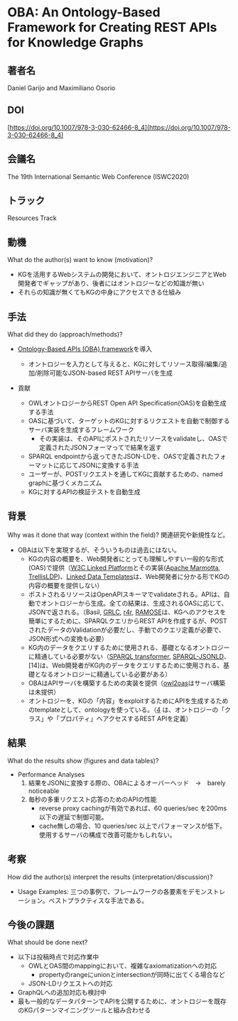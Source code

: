 # OBA: An Ontology-Based Framework for Creating REST APIs for Knowledge Graphs
## 著者名
Daniel Garijo and Maximiliano Osorio
## DOI
[https://doi.org/10.1007/978-3-030-62466-8_4](https://doi.org/10.1007/978-3-030-62466-8_4)
## 会議名
The 19th International Semantic Web Conference (ISWC2020)
## トラック
Resources Track
## 動機
What do the author(s) want to know (motivation)?

- KGを活用するWebシステムの開発において、オントロジエンジニアとWeb開発者でギャップがあり、後者にはオントロジーなどの知識が無い
- それらの知識が無くてもKGの中身にアクセスできる仕組み

## 手法
What did they do (approach/methods)?

- [Ontology-Based APIs (OBA) framework](https://github.com/KnowledgeCaptureAndDiscovery/OBA/)を導入
    - オントロジーを入力として与えると、KGに対してリソース取得/編集/追加/削除可能なJSON-based REST APIサーバを生成

- 貢献
    - OWLオントロジーからREST Open API Specification(OAS)を自動生成する手法
    - OASに基づいて、ターゲットのKGに対するリクエストを自動で制御するサーバ実装を生成するフレームワーク
        - その実装は、そのAPIにポストされたリソースをvalidateし、OASで定義されたJSONフォーマってで結果を返す
    - SPARQL endpointから返ってきたJSON-LDを、OASで定義されたフォーマットに応じてJSONに変換する手法
    - ユーザーが、POSTリクエストを通してKGに貢献するための、named graphに基づくメカニズム
    - KGに対するAPIの検証テストを自動生成

## 背景
Why was it done that way (context within the field)?
関連研究や新規性など。

- OBAは以下を実現するが、そういうものは過去にはない。
    - KGの内容の概要を、Web開発者にとっても理解しやすい一般的な形式(OAS)で提供（[W3C Linked Platform](http://www.w3.org/TR/2015/REC-ldp-20150226/)とその実装([Apache Marmotta](http://marmotta.apache.org/), [TrellisLDP](https://www.trellisldp.org/about.html))、[Linked Data Templates](https://atomgraph.github.io/Linked-Data-Templates/)は、Web開発者に分かる形でKGの内容の概要を提供しない）
    - ポストされるリソースはOpenAPIスキーマでvalidateされる。APIは、自動でオントロジーから生成。全ての結果は、生成されるOASに応じて、JSONで返される。（Basil, [GRLC](https://doi.org/10.1007/978-3-319-47602-5_48), [r4r](https://github.com/oeg-upm/r4r), [RAMOSE](https://github.com/opencitations/ramose)は、KGへのアクセスを簡単にするために、SPARQLクエリからREST APIを作成するが、POSTされたデータのValidationが必要だし、手動でのクエリ定義が必要で、JSON形式への変換も必要）
    - KG内のデータをクエリするために使用される、基礎となるオントロジーに精通している必要がない（[SPARQL transformer](https://doi.org/10.1007/978-3-030-30796-7_28), [SPARQL-JSONLD](https://github.com/usc-isi-i2/sparql-jsonld)、[14]は、Web開発者がKG内のデータをクエリするために使用される、基礎となるオントロジーに精通している必要がある）
    - OBAはAPIサーバを構築するための実装を提供（[owl2oas](https://github.com/hammar/owl2oas)はサーバ構築は未提供）
    - オントロジーを、KGの「内容」をexploitするためにAPIを生成するためのtemplateとして、ontologyを使っている。（[4](https://doi.org/10.5220/0005987201500157) は、オントロジーの「クラス」や「プロパティ」へアクセスするREST APIを定義）

## 結果
What do the results show (figures and data tables)?

- Performance Analyses
    1. 結果をJSONに変換する際の、OBAによるオーバーヘッド　→　barely noticeable
    1. 毎秒の多重リクエスト応答のためのAPIの性能
        - reverse proxy cachingが有効であれば、60 queries/sec を200ms以下の遅延で制御可能。
        - cache無しの場合、10 queries/sec 以上でパフォーマンスが低下。使用するサーバの構成で改善可能かもしれない。

## 考察
How did the author(s) interpret the results (interpretation/discussion)?

- Usage Examples: 三つの事例で、フレームワークの各要素をデモンストレーション。ベストプラクティスな手法である。

## 今後の課題
What should be done next?

- 以下は投稿時点で対応作業中
    - OWLとOAS間のmappingにおいて、複雑なaxiomatizationへの対応
        - propertyのrangeにunionとintersectionが同時に出てくる場合など
    - JSON-LDリクエストへの対応
- GraphQLへの追加対応も検討中
- 最も一般的なデータパターンでAPIを公開するために、オントロジーを既存のKGパターンマイニングツールと組み合わせる